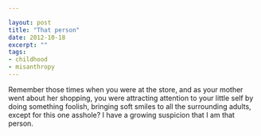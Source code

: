 ```yaml
---

layout: post
title: "That person"
date: 2012-10-18
excerpt: ""
tags:
- childhood
- misanthropy
---
```

Remember those times when you were at the store, and as your mother went about her shopping, you were attracting attention to your little self by doing something foolish, bringing soft smiles to all the surrounding adults, except for this one asshole? I have a growing suspicion that I am that person.